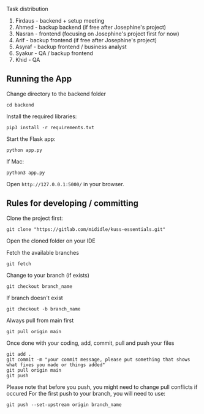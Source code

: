 Task distribution

1. Firdaus - backend + setup meeting
2. Ahmed - backup backend (if free after Josephine's project)
3. Nasran - frontend (focusing on Josephine's project first for now)
4. Arif - backup frontend (if free after Josephine's project)
5. Asyraf - backup frontend / business analyst
6. Syakur - QA / backup frontend
7. Khid - QA

## Running the App

Change directory to the backend folder

```
cd backend
```

Install the required libraries:
```
pip3 install -r requirements.txt
```
Start the Flask app:
```
python app.py
```

If Mac:

```
python3 app.py
```

Open `http://127.0.0.1:5000/` in your browser.

## Rules for developing / committing

Clone the project first:

```
git clone "https://gitlab.com/mididle/kuss-essentials.git"
```

Open the cloned folder on your IDE

Fetch the available branches

```
git fetch
```

Change to your branch (if exists)

```
git checkout branch_name
```

If branch doesn't exist

```
git checkout -b branch_name
```

Always pull from main first

```
git pull origin main
```

Once done with your coding, add, commit, pull and push your files

```
git add .
git commit -m "your commit message, please put something that shows what fixes you made or things added"
git pull origin main
git push
```

Please note that before you push, you might need to change pull conflicts if occured
For the first push to your branch, you will need to use:

```
git push --set-upstream origin branch_name
```